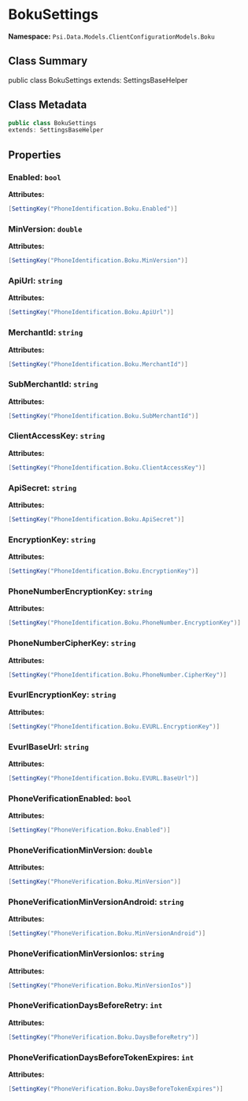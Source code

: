 # BokuSettings

**Namespace:** `Psi.Data.Models.ClientConfigurationModels.Boku`

## Class Summary

public class BokuSettings
extends: SettingsBaseHelper

## Class Metadata

```typescript
public class BokuSettings
extends: SettingsBaseHelper
```

## Properties

### Enabled: `bool`



**Attributes:**
```csharp
[SettingKey("PhoneIdentification.Boku.Enabled")]
```

### MinVersion: `double`



**Attributes:**
```csharp
[SettingKey("PhoneIdentification.Boku.MinVersion")]
```

### ApiUrl: `string`



**Attributes:**
```csharp
[SettingKey("PhoneIdentification.Boku.ApiUrl")]
```

### MerchantId: `string`



**Attributes:**
```csharp
[SettingKey("PhoneIdentification.Boku.MerchantId")]
```

### SubMerchantId: `string`



**Attributes:**
```csharp
[SettingKey("PhoneIdentification.Boku.SubMerchantId")]
```

### ClientAccessKey: `string`



**Attributes:**
```csharp
[SettingKey("PhoneIdentification.Boku.ClientAccessKey")]
```

### ApiSecret: `string`



**Attributes:**
```csharp
[SettingKey("PhoneIdentification.Boku.ApiSecret")]
```

### EncryptionKey: `string`



**Attributes:**
```csharp
[SettingKey("PhoneIdentification.Boku.EncryptionKey")]
```

### PhoneNumberEncryptionKey: `string`



**Attributes:**
```csharp
[SettingKey("PhoneIdentification.Boku.PhoneNumber.EncryptionKey")]
```

### PhoneNumberCipherKey: `string`



**Attributes:**
```csharp
[SettingKey("PhoneIdentification.Boku.PhoneNumber.CipherKey")]
```

### EvurlEncryptionKey: `string`



**Attributes:**
```csharp
[SettingKey("PhoneIdentification.Boku.EVURL.EncryptionKey")]
```

### EvurlBaseUrl: `string`



**Attributes:**
```csharp
[SettingKey("PhoneIdentification.Boku.EVURL.BaseUrl")]
```

### PhoneVerificationEnabled: `bool`



**Attributes:**
```csharp
[SettingKey("PhoneVerification.Boku.Enabled")]
```

### PhoneVerificationMinVersion: `double`



**Attributes:**
```csharp
[SettingKey("PhoneVerification.Boku.MinVersion")]
```

### PhoneVerificationMinVersionAndroid: `string`



**Attributes:**
```csharp
[SettingKey("PhoneVerification.Boku.MinVersionAndroid")]
```

### PhoneVerificationMinVersionIos: `string`



**Attributes:**
```csharp
[SettingKey("PhoneVerification.Boku.MinVersionIos")]
```

### PhoneVerificationDaysBeforeRetry: `int`



**Attributes:**
```csharp
[SettingKey("PhoneVerification.Boku.DaysBeforeRetry")]
```

### PhoneVerificationDaysBeforeTokenExpires: `int`



**Attributes:**
```csharp
[SettingKey("PhoneVerification.Boku.DaysBeforeTokenExpires")]
```
